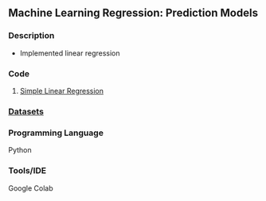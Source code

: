 ## Machine Learning Regression: Prediction Models

### Description
* Implemented linear regression
### Code
1. [Simple Linear Regression](https://github.com/agrawal-priyank/machine-learning-regression/blob/master/simple-linear-regression/simple-linear-regression.ipynb)


### [Datasets](https://github.com/modwedar/machine-learning-regression/tree/main/Datasets)

### Programming Language
Python

### Tools/IDE 
Google Colab
